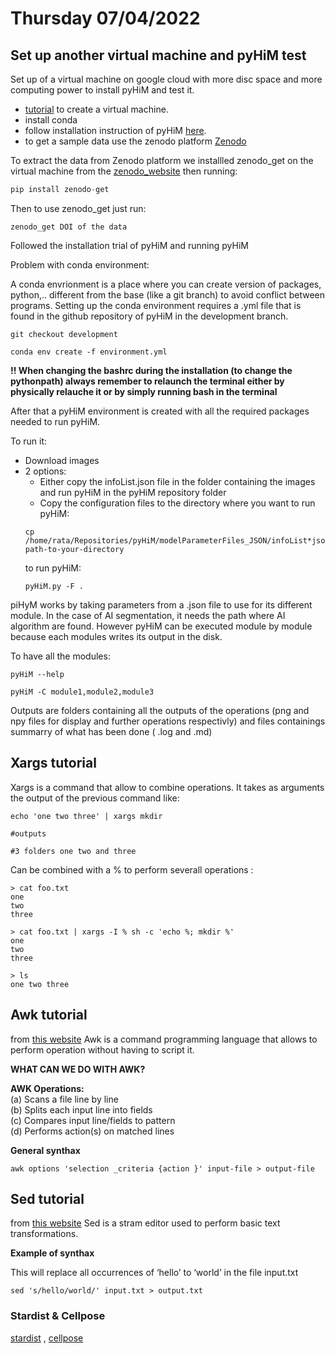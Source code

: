 # Thursday 07/04/2022
## Set up another virtual machine and pyHiM test
Set up of a virtual machine on google cloud with more disc space and more computing power to install pyHiM and test it.

- [tutorial](https://medium.com/google-cloud/set-up-anaconda-under-google-cloud-vm-on-windows-f71fc1064bd7) to create a virtual machine. 
- install conda 
- follow installation instruction of pyHiM [here](https://pyhim.readthedocs.io/en/latest/user_guide/pyhim_installation.html).
- to get a sample data use the zenodo platform [Zenodo](https://zenodo.org/record/6351755)

To extract the data from Zenodo platform we installled zenodo_get on the virtual machine from the [zenodo_website](https://zenodo.org/record/1261813#.Yk6UH7mxXJE) then running:
```python
pip install zenodo-get

 ```

Then to use zenodo_get just run:

```shell 
zenodo_get DOI of the data
```

Followed the installation trial of pyHiM and running pyHiM

Problem with conda environment: 

A conda envrionment is a place where you can create version of packages, python,.. different from the base (like a git branch) to avoid conflict between programs. 
Setting up the conda environment requires a .yml file that is found in the github repository of pyHiM in the development branch. 

```shell 
git checkout development

conda env create -f environment.yml

```

**!! When changing the bashrc during the installation (to change the pythonpath) always remember to relaunch the terminal either by physically relauche it or by simply running bash in the terminal**

After that a pyHiM environment is created with all the required packages needed to run pyHiM.

To run it: 
- Download images
- 2 options:
	- Either copy the infoList.json file in the folder containing the images and run pyHiM in the pyHiM repository folder
	- Copy the configuration files to the directory where you want to run pyHiM:
	```shell
	cp /home/rata/Repositories/pyHiM/modelParameterFiles_JSON/infoList*json path-to-your-directory
	```
	to run pyHiM: 
	```shell 
	pyHiM.py -F .
	```

piHyM works by taking parameters from a .json file to use for its different module. In the case of AI segmentation, it needs the path where AI algorithm are found. However pyHiM can be executed module by module because each modules writes its output in the disk. 

To have all the modules: 
```shell 
pyHiM --help

pyHiM -C module1,module2,module3

```

Outputs are folders containing all the outputs of the operations (png and npy files for display and further operations respectivly) and files containings summarry of what has been done ( .log and .md)

## Xargs tutorial
Xargs is a command that allow to combine operations. It takes as arguments the output of the previous command like: 


```shell
echo 'one two three' | xargs mkdir

#outputs 

#3 folders one two and three

```

Can be combined with a % to perform severall operations : 

```shell
> cat foo.txt
one
two
three

> cat foo.txt | xargs -I % sh -c 'echo %; mkdir %'
one 
two
three

> ls 
one two three
```

## Awk tutorial 
from [this website](https://www.geeksforgeeks.org/awk-command-unixlinux-examples/)
Awk is a command programming language that allows to perform operation without having to script it. 

**WHAT CAN WE DO WITH AWK?** 

**AWK Operations:**   
(a) Scans a file line by line   
(b) Splits each input line into fields   
(c) Compares input line/fields to pattern   
(d) Performs action(s) on matched lines 

**General synthax**

```shell 
awk options 'selection _criteria {action }' input-file > output-file
```

## Sed tutorial
from [this website](https://www.gnu.org/software/sed/manual/sed.html)
Sed is a stram editor used to perform basic text transformations. 

**Example of synthax** 

This will replace all occurrences of ‘hello’ to ‘world’ in the file input.txt

```shell 
sed 's/hello/world/' input.txt > output.txt
```

### Stardist & Cellpose
[stardist](https://doi.org/10.1109/WACV45572.2020.9093435) , [cellpose](https://doi.org/10.1101/2020.02.02.931238)
